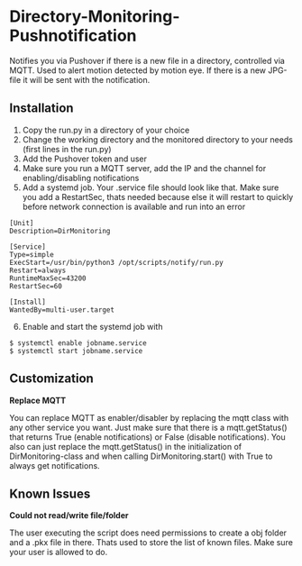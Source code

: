# Directory-Monitoring-Pushnotification
Notifies you via Pushover if there is a new file in a directory, controlled via MQTT. Used to alert motion detected by motion eye. If there is a new JPG-file it will be sent with the notification.

## Installation
1. Copy the run.py in a directory of your choice
2. Change the working directory and the monitored directory to your needs (first lines in the run.py)
3. Add the Pushover token and user
4. Make sure you run a MQTT server, add the IP and the channel for enabling/disabling notifications
5. Add a systemd job. Your .service file should look like that. Make sure you add a RestartSec, thats needed because else it will restart to quickly before network connection is available and run into an error
```
[Unit]
Description=DirMonitoring

[Service]
Type=simple
ExecStart=/usr/bin/python3 /opt/scripts/notify/run.py
Restart=always
RuntimeMaxSec=43200
RestartSec=60

[Install]
WantedBy=multi-user.target

```
6. Enable and start the systemd job with
```
$ systemctl enable jobname.service
$ systemctl start jobname.service
```

## Customization

**Replace MQTT**

You can replace MQTT as enabler/disabler by replacing the mqtt class with any other service you want. Just make sure that there is a mqtt.getStatus() that returns True (enable notifications) or False (disable notifications). You also can just replace the mqtt.getStatus() in the initialization of DirMonitoring-class and when calling DirMonitoring.start() with True to always get notifications. 

## Known Issues

**Could not read/write file/folder**

The user executing the script does need permissions to create a obj folder and a .pkx file in there. Thats used to store the list of known files. Make sure your user is allowed to do. 
